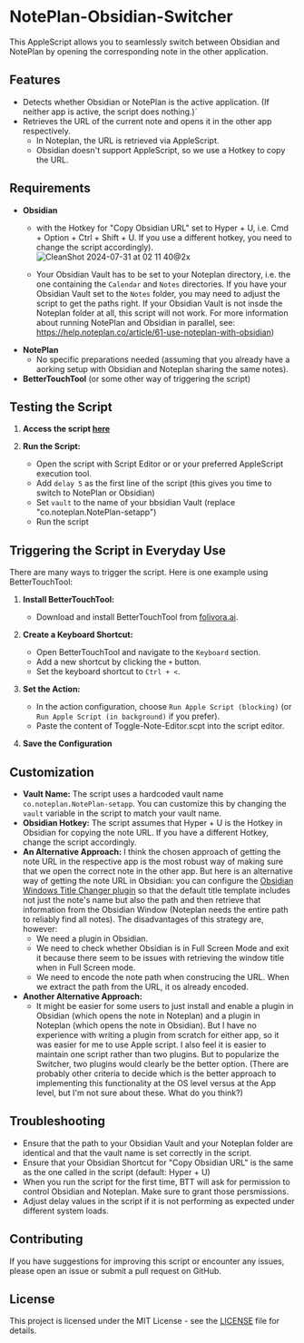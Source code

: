 # NotePlan-Obsidian-Switcher
This AppleScript allows you to seamlessly switch between Obsidian and NotePlan by opening the corresponding note in the other application. 

## Features

- Detects whether Obsidian or NotePlan is the active application. (If neither app is active, the script does nothing.)´
- Retrieves the URL of the current note and opens it in the other app respectively.
   - In Noteplan, the URL is retrieved via AppleScript.
   - Obsidian doesn't support AppleScript, so we use a Hotkey to copy the URL.

## Requirements

- **Obsidian**
   - with the Hotkey for "Copy Obsidian URL" set to Hyper + U, i.e. Cmd + Option + Ctrl + Shift + U. If you use a different hotkey, you need to change the script accordingly). ![CleanShot 2024-07-31 at 02 11 40@2x](https://github.com/user-attachments/assets/0a78feda-e64c-4d13-9f09-4329a050a8ff)

   - Your Obsidian Vault has to be set to your Noteplan directory, i.e. the one containing the `Calendar` and `Notes` directories. If you have your Obsidian Vault set to the `Notes` folder, you may need to adjust the script to get the paths right. If your Obsidian Vault is not insde the Noteplan folder at all, this script will not work. For more information about running NotePlan and Obsidian in parallel, see: https://help.noteplan.co/article/61-use-noteplan-with-obsidian)
- **NotePlan**
  - No specific preparations needed (assuming that you already have a aorking setup with Obsidian and Noteplan sharing the same notes).
- **BetterTouchTool** (or some other way of triggering the script)

## Testing the Script

1. **Access the script [here](https://github.com/tophee/Note-Editor-Switcher/blob/main/Toggle-Note-Editor.scpt)**

2. **Run the Script:**
   - Open the script with Script Editor or or your preferred AppleScript execution tool.
   - Add `delay 5` as the first line of the script (this gives you time to switch to NotePlan or Obsidian)
   - Set `vault` to the name of your bbsidian Vault (replace "co.noteplan.NotePlan-setapp")
   - Run the script 

## Triggering the Script in Everyday Use

There are many ways to trigger the script. Here is one example using BetterTouchTool:

1. **Install BetterTouchTool:**
   - Download and install BetterTouchTool from [folivora.ai](https://folivora.ai/).

2. **Create a Keyboard Shortcut:**
   - Open BetterTouchTool and navigate to the `Keyboard` section.
   - Add a new shortcut by clicking the `+` button.
   - Set the keyboard shortcut to `Ctrl + <`.

3. **Set the Action:**
   - In the action configuration, choose `Run Apple Script (blocking)` (or `Run Apple Script (in background)` if you prefer).
   - Paste the content of Toggle-Note-Editor.scpt into the script editor.

4. **Save the Configuration**

## Customization

- **Vault Name:**
The script uses a hardcoded vault name `co.noteplan.NotePlan-setapp`. You can customize this by changing the `vault` variable in the script to match your vault name.
- **Obsidian Hotkey:**
The script assumes that Hyper + U is the Hotkey in Obsidian for copying the note URL. If you have a different Hotkey, change the script accordingly.
- **An Alternative Approach:**
I think the chosen approach of getting the note URL in the respective app is the most robust way of making sure that we open the correct note in the other app. But here is an alternative way of getting the note URL in Obsidian: you can configure the [Obsidian Windows Title Changer plugin](https://github.com/jplattel/open-note-to-window-title) so that the default title template includes not just the note's name but also the path and then retrieve that information from the Obsidian Window (Noteplan needs the entire path to reliably find all notes). The disadvantages of this strategy are, however:
  - We need a plugin in Obsidian.
  - We need to check whether Obsidian is in Full Screen Mode and exit it because there seem to be issues with retrieving the window title when in Full Screen mode.
  - We need to encode the note path when construcing the URL. When we extract the path from the URL, it os already encoded.
- **Another Alternative Approach:**
  - It might be easier for some users to just install and enable a plugin in Obsidian (which opens the note in Noteplan) and a plugin in Noteplan (which opens the note in Obsidian). But I have no experience with writing a plugin from scratch for either app, so it was easier for me to use Apple script. I also feel it is easier to maintain one script rather than two plugins. But to popularize the Switcher, two plugins would clearly be the better option. (There are probably other criteria to decide which is the better approach to implementing this functionality at the OS level versus at the App level, but I'm not sure about these. What do you think?) 

## Troubleshooting

- Ensure that the path to your Obsidian Vault and your Noteplan folder are identical and that the vault name is set correctly in the script.
- Ensure that your Obsidian Shortcut for "Copy Obsidian URL" is the same as the one called in the script (default: Hyper + U)
- When you run the script for the first time, BTT will ask for permission to control Obsidian and Noteplan. Make sure to grant those persmissions. 
- Adjust delay values in the script if it is not performing as expected under different system loads.



## Contributing

If you have suggestions for improving this script or encounter any issues, please open an issue or submit a pull request on GitHub.

## License

This project is licensed under the MIT License - see the [LICENSE](LICENSE) file for details.
